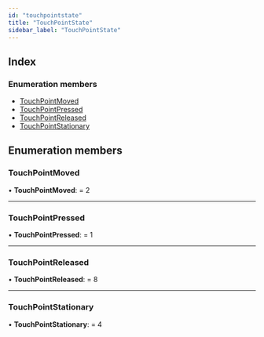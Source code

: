 ```yaml
---
id: "touchpointstate"
title: "TouchPointState"
sidebar_label: "TouchPointState"
---
```


## Index

### Enumeration members

* [TouchPointMoved](touchpointstate.md#touchpointmoved)
* [TouchPointPressed](touchpointstate.md#touchpointpressed)
* [TouchPointReleased](touchpointstate.md#touchpointreleased)
* [TouchPointStationary](touchpointstate.md#touchpointstationary)

## Enumeration members

###  TouchPointMoved

• **TouchPointMoved**: = 2

___

###  TouchPointPressed

• **TouchPointPressed**: = 1

___

###  TouchPointReleased

• **TouchPointReleased**: = 8

___

###  TouchPointStationary

• **TouchPointStationary**: = 4
